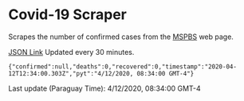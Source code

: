 # Covid-19 Scraper

Scrapes the number of confirmed cases from the [MSPBS](https://www.mspbs.gov.py/covid-19.php) web page.

[JSON Link](https://jmayalag.github.io/covid19-scrape/cases.json)
Updated every 30 minutes.
```
{"confirmed":null,"deaths":0,"recovered":0,"timestamp":"2020-04-12T12:34:00.303Z","pyt":"4/12/2020, 08:34:00 GMT-4"}
```
Last update (Paraguay Time): 4/12/2020, 08:34:00 GMT-4
